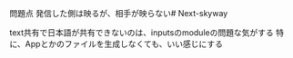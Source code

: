 問題点
発信した側は映るが、相手が映らない# Next-skyway

text共有で日本語が共有できないのは、inputsのmoduleの問題な気がする
特に、Appとかのファイルを生成しなくても、いい感じにする
